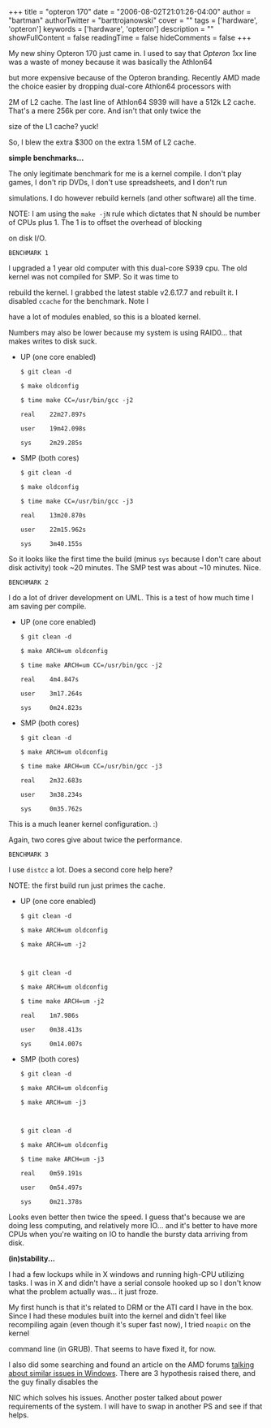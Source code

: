 +++
title = "opteron 170"
date = "2006-08-02T21:01:26-04:00"
author = "bartman"
authorTwitter = "barttrojanowski"
cover = ""
tags = ['hardware', 'opteron']
keywords = ['hardware', 'opteron']
description = ""
showFullContent = false
readingTime = false
hideComments = false
+++

My new shiny Opteron 170 just came in.  I used to say that *Opteron 1xx* line was a waste of money because it was basically the Athlon64 

but more expensive because of the Opteron branding.  Recently AMD made the choice easier by dropping dual-core Athlon64 processors with 

2M of L2 cache.  The last line of Athlon64 S939 will have a 512k L2 cache.  That's a mere 256k per core.  And isn't that only twice the 

size of the L1 cache?  yuck!



So, I blew the extra $300 on the extra 1.5M of L2 cache.



<!--more-->



**simple benchmarks...**



The only legitimate benchmark for me is a kernel compile.  I don't play games, I don't rip DVDs, I don't use spreadsheets, and I don't run

simulations.  I do however rebuild kernels (and other software) all the time.



NOTE: I am using the `make -jN` rule which dictates that N should be number of CPUs plus 1.  The 1 is to offset the overhead of blocking 

on disk I/O.



`BENCHMARK 1`



  I upgraded a 1 year old computer with this dual-core S939 cpu.  The old kernel was not compiled for SMP.  So it was time to 

  rebuild the kernel.  I grabbed the latest stable v2.6.17.7 and rebuilt it.  I disabled `ccache` for the benchmark.  Note I 

  have a lot of modules enabled, so this is a bloated kernel.



  Numbers may also be lower because my system is using RAID0... that makes writes to disk suck.



  - UP (one core enabled) 



        $ git clean -d

        $ make oldconfig

        $ time make CC=/usr/bin/gcc -j2

        real    22m27.897s

        user    19m42.098s

        sys     2m29.285s



  - SMP (both cores)



        $ git clean -d

        $ make oldconfig

        $ time make CC=/usr/bin/gcc -j3

        real    13m20.870s

        user    22m15.962s

        sys     3m40.155s



  So it looks like the first time the build (minus `sys` because I don't care about disk activity) took ~20 minutes.  The SMP test was about ~10 minutes.  Nice.



`BENCHMARK 2`



  I do a lot of driver development on UML.  This is a test of how much time I am saving per compile.



  - UP (one core enabled) 



        $ git clean -d

        $ make ARCH=um oldconfig

        $ time make ARCH=um CC=/usr/bin/gcc -j2

        real    4m4.847s

        user    3m17.264s

        sys     0m24.823s



  - SMP (both cores)



        $ git clean -d

        $ make ARCH=um oldconfig

        $ time make ARCH=um CC=/usr/bin/gcc -j3

        real    2m32.683s

        user    3m38.234s

        sys     0m35.762s



  This is a much leaner kernel configuration. :)



  Again, two cores give about twice the performance.



`BENCHMARK 3`



  I use `distcc` a lot.  Does a second core help here?



  NOTE: the first build run just primes the cache.



  - UP (one core enabled)



        $ git clean -d

        $ make ARCH=um oldconfig

        $ make ARCH=um -j2



        $ git clean -d

        $ make ARCH=um oldconfig

        $ time make ARCH=um -j2

        real    1m7.986s

        user    0m38.413s

        sys     0m14.007s



  - SMP (both cores)



        $ git clean -d

        $ make ARCH=um oldconfig

        $ make ARCH=um -j3



        $ git clean -d

        $ make ARCH=um oldconfig

        $ time make ARCH=um -j3

        real    0m59.191s

        user    0m54.497s

        sys     0m21.378s



  Looks even better then twice the speed.  I guess that's because we are doing less computing, and relatively more IO... and it's better to have more CPUs when you're waiting on IO to handle the bursty data arriving from disk.



**(in)stability...**



  I had a few lockups while in X windows and running high-CPU utilizing tasks.  I was in X and didn't have a serial console hooked up so I don't know what the problem actually was... it just froze.



  My first hunch is that it's related to DRM or the ATI card I have in the box.  Since I had these modules built into the kernel and didn't feel like recompiling again (even though it's super fast now), I tried `noapic` on the kernel

  command line (in GRUB).  That seems to have fixed it, for now.



  I also did some searching and found an article on the AMD forums [talking about similar issues in Windows](http://forums.amd.com/index.php?showtopic=80512).  There are 3 hypothesis raised there, and the guy finally disables the 

  NIC which solves his issues.  Another poster talked about power requirements of the system.  I will have to swap in another PS and see if that helps.





